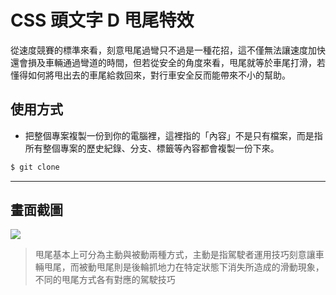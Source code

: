 # CSS 頭文字 D 甩尾特效

從速度競賽的標準來看，刻意甩尾過彎只不過是一種花招，這不僅無法讓速度加快還會損及車輛通過彎道的時間，但若從安全的角度來看，甩尾就等於車尾打滑，若懂得如何將甩出去的車尾給救回來，對行車安全反而能帶來不小的幫助。

## 使用方式
- 把整個專案複製一份到你的電腦裡，這裡指的「內容」不是只有檔案，而是指所有整個專案的歷史紀錄、分支、標籤等內容都會複製一份下來。
```sh
$ git clone
```

----

## 畫面截圖
![](https://i.imgur.com/i0rSHrv.gif)
> 甩尾基本上可分為主動與被動兩種方式，主動是指駕駛者運用技巧刻意讓車輛甩尾，而被動甩尾則是後輪抓地力在特定狀態下消失所造成的滑動現象，不同的甩尾方式各有對應的駕駛技巧
